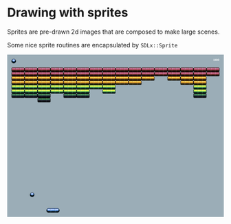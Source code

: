 # Drawing with sprites

Sprites are pre-drawn 2d images that are composed to make large scenes.

Some nice sprite routines are encapsulated by `SDLx::Sprite`

![Sprites](fig5.png)

